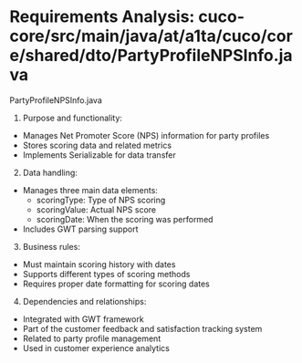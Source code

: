 # Requirements Analysis: cuco-core/src/main/java/at/a1ta/cuco/core/shared/dto/PartyProfileNPSInfo.java

PartyProfileNPSInfo.java
1. Purpose and functionality:
- Manages Net Promoter Score (NPS) information for party profiles
- Stores scoring data and related metrics
- Implements Serializable for data transfer

2. Data handling:
- Manages three main data elements:
  - scoringType: Type of NPS scoring
  - scoringValue: Actual NPS score
  - scoringDate: When the scoring was performed
- Includes GWT parsing support

3. Business rules:
- Must maintain scoring history with dates
- Supports different types of scoring methods
- Requires proper date formatting for scoring dates

4. Dependencies and relationships:
- Integrated with GWT framework
- Part of the customer feedback and satisfaction tracking system
- Related to party profile management
- Used in customer experience analytics